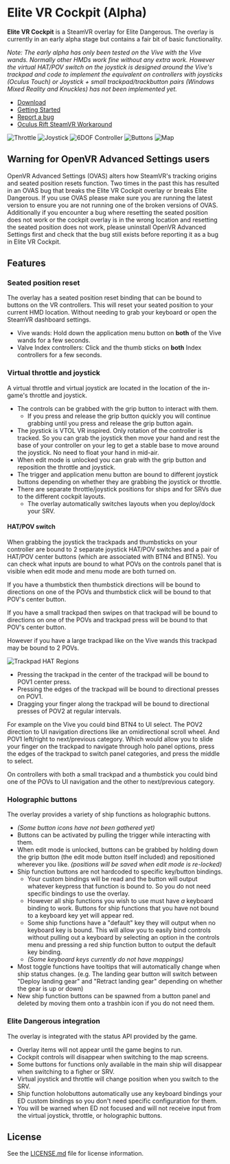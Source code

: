 Elite VR Cockpit (Alpha)
================

**Elite VR Cockpit** is a SteamVR overlay for Elite Dangerous. The overlay is currently in an early alpha stage but contains a fair bit of basic functionality.

*Note: The early alpha has only been tested on the Vive with the Vive wands. Normally other HMDs work fine without any extra work. However the virtual HAT/POV switch on the joystick is designed around the Vive's trackpad and code to implement the equivalent on controllers with joysticks (Oculus Touch) or Joystick + small trackpad/trackbutton pairs (Windows Mixed Reality and Knuckles) has not been implemented yet.*

* [Download](https://github.com/dantman/elite-vr-cockpit/releases)
* [Getting Started](GETTING-STARTED.md)
* [Report a bug](https://github.com/dantman/elite-vr-cockpit/issues)
* [Oculus Rift SteamVR Workaround](OCULUS-WORKAROUND.md)


![Throttle](Images/ScreenshotThrottle.png) ![Joystick](Images/ScreenshotJoystick.png) ![6DOF Controller](Images/Screenshot6DOFController.png) ![Buttons](Images/ScreenshotButton.png) ![Map](Images/ScreenshotMapControls.png)


## Warning for OpenVR Advanced Settings users

OpenVR Advanced Settings (OVAS) alters how SteamVR's tracking origins and seated position resets function. Two times in the past this has resulted in an OVAS bug that breaks the Elite VR Cockpit overlay or breaks Elite Dangerous. If you use OVAS please make sure you are running the latest version to ensure you are not running one of the broken versions of OVAS. Additionally if you encounter a bug where resetting the seated position does not work or the cockpit overlay is in the wrong location and resetting the seated position does not work, please uninstall OpenVR Advanced Settings first and check that the bug still exists before reporting it as a bug in Elite VR Cockpit.

## Features

### Seated position reset

The overlay has a seated position reset binding that can be bound to buttons on the VR controllers. This will reset your seated position to your current HMD location. Without needing to grab your keyboard or open the SteamVR dashboard settings.

- Vive wands: Hold down the application menu button on **both** of the Vive wands for a few seconds.
- Valve Index controllers: Click and the thumb sticks on **both** Index controllers for a few seconds.

### Virtual throttle and joystick

A virtual throttle and virtual joystick are located in the location of the in-game's throttle and joystick.

- The controls can be grabbed with the grip button to interact with them.
  - If you press and release the grip button quickly you will continue grabbing until you press and release the grip button again.
- The joystick is VTOL VR inspired. Only rotation of the controller is tracked. So you can grab the joystick then move your hand and rest the base of your controller on your leg to get a stable base to move around the joystick. No need to float your hand in mid-air.
- When edit mode is unlocked you can grab with the grip button and reposition the throttle and joystick.
- The trigger and application menu button are bound to different joystick buttons depending on whether they are grabbing the joystick or throttle.
- There are separate throttle/joystick positions for ships and for SRVs due to the different cockpit layouts.
  - The overlay automatically switches layouts when you deploy/dock your SRV.

#### HAT/POV switch

When grabbing the joystick the trackpads and thumbsticks on your controller are bound to 2 separate joystick HAT/POV switches and a pair of HAT/POV center buttons (which are associated with BTN4 and BTN5). You can check what inputs are bound to what POVs on the controls panel that is visible when edit mode and menu mode are both turned on.

If you have a thumbstick then thumbstick directions will be bound to directions on one of the POVs and thumbstick click will be bound to that POV's center button.

If you have a small trackpad then swipes on that trackpad will be bound to directions on one of the POVs and trackpad press will be bound to that POV's center button.

However if you have a large trackpad like on the Vive wands this trackpad may be bound to 2 POVs.

![Trackpad HAT Regions](Images/TrackpadHAT.png)

- Pressing the trackpad in the center of the trackpad will be bound to POV1 center press.
- Pressing the edges of the trackpad will be bound to directional presses on POV1.
- Dragging your finger along the trackpad will be bound to directional presses of POV2 at regular intervals.

For example on the Vive you could bind BTN4 to UI select. The POV2 direction to UI navigation directions like an omidirectional scroll wheel. And POV1 left/right to next/previous category. Which would allow you to slide your finger on the trackpad to navigate through holo panel options, press the edges of the trackpad to switch panel categories, and press the middle to select.

On controllers with both a small trackpad and a thumbstick you could bind one of the POVs to UI navigation and the other to next/previous category.

### Holographic buttons

The overlay provides a variety of ship functions as holographic buttons.

* *(Some button icons have not been gathered yet)*
* Buttons can be activated by pulling the trigger while interacting with them.
* When edit mode is unlocked, buttons can be grabbed by holding down the grip button (the edit mode button itself included) and repositioned wherever you like. *(positions will be saved when edit mode is re-locked)*
* Ship function buttons are not hardcoded to specific key/button bindings.
  * Your custom bindings will be read and the button will output whatever keypress that function is bound to. So you do not need specific bindings to use the overlay.
  * However all ship functions you wish to use must have *a* keyboard binding to work. Buttons for ship functions that you have not bound to a keyboard key yet will appear red.
  * Some ship functions have a "default" key they will output when no keyboard key is bound. This will allow you to easily bind controls without pulling out a keyboard by selecting an option in the controls menu and pressing a red ship function button to output the default key binding.
  * *(Some keyboard keys currently do not have mappings)*
* Most toggle functions have tooltips that will automatically change when ship status changes. (e.g. The landing gear button will switch between "Deploy landing gear" and "Retract landing gear" depending on whether the gear is up or down)
* New ship function buttons can be spawned from a button panel and deleted by moving them onto a trashbin icon if you do not need them.

### Elite Dangerous integration

The overlay is integrated with the status API provided by the game.

- Overlay items will not appear until the game begins to run.
- Cockpit controls will disappear when switching to the map screens.
- Some buttons for functions only available in the main ship will disappear when switching to a figher or SRV.
- Virtual joystick and throttle will change position when you switch to the SRV.
- Ship function holobuttons automatically use any keyboard bindings your ED custom bindings so you don't need specific configuration for them.
- You will be warned when ED not focused and will not receive input from the virtual joystick, throttle, or holographic buttons.

## License

See the [LICENSE.md](LICENSE.md) file for license information.
